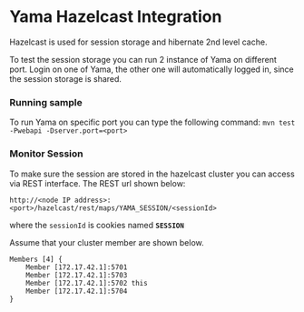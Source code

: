 # Yama Hazelcast Integration
Hazelcast is used for session storage and hibernate 2nd level cache.

To test the session storage you can run 2 instance of Yama on different port. 
Login on one of Yama, the other one will automatically logged in, since the session storage is shared.

### Running sample
To run Yama on specific port you can type the following command:
```mvn test -Pwebapi -Dserver.port=<port>```

### Monitor Session
To make sure the session are stored in the hazelcast cluster you can access via REST interface.
The REST url shown below:

```http://<node IP address>:<port>/hazelcast/rest/maps/YAMA_SESSION/<sessionId>```

where the ```sessionId``` is cookies named **```SESSION```**

Assume that your cluster member are shown below.

```
Members [4] {
	Member [172.17.42.1]:5701
	Member [172.17.42.1]:5703
	Member [172.17.42.1]:5702 this
	Member [172.17.42.1]:5704
}
```
